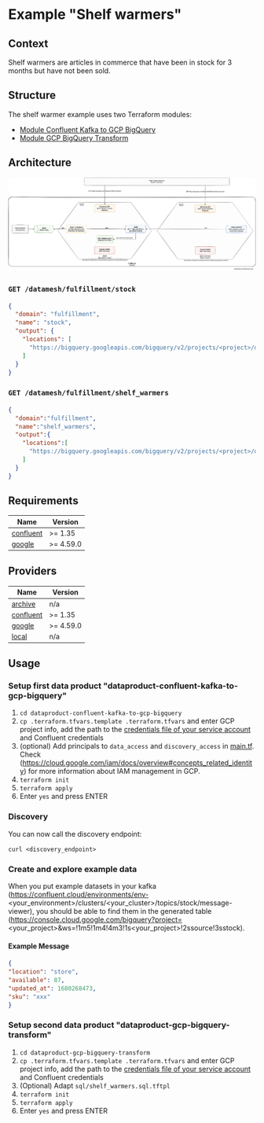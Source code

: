 # Example "Shelf warmers"

## Context

Shelf warmers are articles in commerce that have been in stock for 3 months but have not been sold.

## Structure

The shelf warmer example uses two Terraform modules:
* [Module Confluent Kafka to GCP BigQuery](https://github.com/datamesh-architecture/terraform-dataproduct-confluent-kafka-to-gcp-bigquery)
* [Module GCP BigQuery Transform](https://github.com/datamesh-architecture/terraform-dataproduct-gcp-bigquery-transform)

## Architecture

![Architecture of the Example](https://raw.githubusercontent.com/datamesh-architecture/datamesh-architecture.com/main/images/terraform-datamesh-dataproduct-gcp.png)

### `GET /datamesh/fulfillment/stock`

```json
{
  "domain": "fulfillment",
  "name": "stock",
  "output": {
    "locations": [
      "https://bigquery.googleapis.com/bigquery/v2/projects/<project>/datasets/source/tables/stock"
    ]
  }
}
```

### `GET /datamesh/fulfillment/shelf_warmers`

```json
{
  "domain":"fulfillment",
  "name":"shelf_warmers",
  "output":{
    "locations":[
      "https://bigquery.googleapis.com/bigquery/v2/projects/<project>/datasets/aggregations/tables/view-dataproduct-shelf_warmers"
    ]
  }
}
```

## Requirements

| Name | Version |
|------|---------|
| <a name="requirement_confluent"></a> [confluent](#requirement\_confluent) | >= 1.35 |
| <a name="requirement_google"></a> [google](#requirement\_google) | >= 4.59.0 |

## Providers

| Name | Version |
|------|---------|
| <a name="provider_archive"></a> [archive](#provider\_archive) | n/a |
| <a name="provider_confluent"></a> [confluent](#provider\_confluent) | >= 1.35 |
| <a name="provider_google"></a> [google](#provider\_google) | >= 4.59.0 |
| <a name="provider_local"></a> [local](#provider\_local) | n/a |

## Usage

### Setup first data product "dataproduct-confluent-kafka-to-gcp-bigquery"
1. `cd dataproduct-confluent-kafka-to-gcp-bigquery`
2. `cp .terraform.tfvars.template .terraform.tfvars` and enter GCP project info, add the path to the [credentials file of your service account](https://developers.google.com/workspace/guides/create-credentials#create_credentials_for_a_service_account) and Confluent credentials
3. (optional) Add principals to `data_access` and `discovery_access` in [main.tf](https://github.com/datamesh-architecture/terraform-dataproduct-examples/blob/main/shelf_warmers_gcp/dataproduct-confluent-kafka-to-gcp-bigquery/main.tf#L23). Check (https://cloud.google.com/iam/docs/overview#concepts_related_identity) for more information about IAM management in GCP.
4. `terraform init`
5. `terraform apply`
6. Enter `yes` and press ENTER

### Discovery
You can now call the discovery endpoint:
```shell
curl <discovery_endpoint>
```

### Create and explore example data
When you put example datasets in your kafka (https://confluent.cloud/environments/env-<your_environment>/clusters/<your_cluster>/topics/stock/message-viewer), you should be able to find them in the generated table (https://console.cloud.google.com/bigquery?project=<your_project>&ws=!1m5!1m4!4m3!1s<your_project>!2ssource!3sstock).

#### Example Message
```json
{
"location": "store",
"available": 87,
"updated_at": 1680268473,
"sku": "xxx"
}
```

### Setup second data product "dataproduct-gcp-bigquery-transform"

1. `cd dataproduct-gcp-bigquery-transform`
2. `cp .terraform.tfvars.template .terraform.tfvars` and enter GCP project info, add the path to the [credentials file of your service account](https://developers.google.com/workspace/guides/create-credentials#create_credentials_for_a_service_account) and Confluent credentials
3. (Optional) Adapt `sql/shelf_warmers.sql.tftpl`
4. `terraform init`
5. `terraform apply`
6. Enter `yes` and press ENTER
